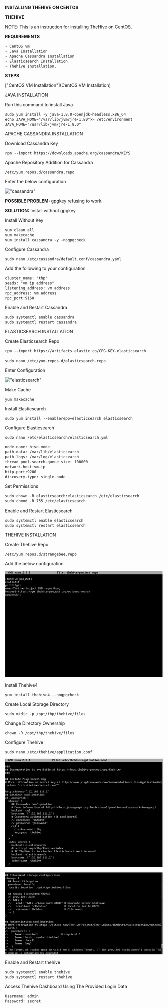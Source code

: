 
**INSTALLING THEHIVE ON CENTOS**

**THEHIVE**

NOTE: This is an instruction for installing TheHive on CentOS.

**REQUIREMENTS**
```
- CentOS vm
- Java Installation
- Apache Cassandra Installation
- Elasticsearch Installation
- Thehive Installation.
```

**STEPS**

["CentOS VM Installation"](CentOS VM Installation)

JAVA INSTALLATION

Run this command to install Java

```
sudo yum install -y java-1.8.0-openjdk-headless.x86_64
echo JAVA_HOME="/var/lib/jvm/jre-1.80">> /etc/environment JAVA_HOME="/usr/lib/jvm/jre-1.8.0"
```

APACHE CASSANDRA INSTALLATION

Download Cassandra Key 

```
rpm --import https://downloads.apache.org/cassandra/KEYS
```

Apache Repository Addition for Cassandra

```
/etc/yum.repos.d/cassandra.repo
```
Enter the below configuration

!["cassandra"](../images/cassandra/cassandra-1.png)

**POSSIBLE PROBLEM:** gpgkey refusing to work.

**SOLUTION:** Install without gpgkey

Install Without Key

```
yum clean all
yum makecache
yum install cassandra -y -nogpgcheck
```

Configure Cassandra
```
sudo nano /etc/cassandra/default.conf/cassandra.yaml
```
Add the following to your configuration
```
cluster_name: 'thp'
seeds: "vm ip address"
listening_address: vm address
rpc_address: vm address
rpc_port:9160
```
 Enable and Restart Cassandra

 ```
 sudo systemctl enable cassandra
 sudo systemctl restart cassandra
 ```

 ELASTICSEARCH INSTALLATION

 Create Elasticsearch Repo

 ```
 rpm --import https://artifacts.elastic.co/CPG-KEY-elasticsearch

 sudo nano /etc/yum.repos.d/elasticsearch.repo
 ```
 Enter Configuration

 !["elasticsearch"](../images/elasticsearch/elasticsearch-1.png)

 Make Cache
 ```
 yum makecache
 ```

 Install Elasticsearch
 ```
 sudo yum install --enablerepo=elasticsearch elasticsearch
 ```
 Configure Elasticsearch
 ```
 sudo nano /etc/elasticsearch/elasticsearch.yml
 ```

 ```
 node.name: hive-mode
 path.data: /var/lib/elasticsearch
 path.logs: /var/log/elasticsearch
 thread_pool.search.queue_size: 100000
 network.host:vm-ip
 http.port:9200
 discovery.type: single-node
 ```
Set Permissions

```
sudo chown -R elasticsearch:elasticsearch /etc/elasticsearch
sudo chmod -R 755 /etc/elasticsearch
```
Enable and Restart Elasticsearch

```
sudo systemctl enable elasticsearch
sudo systemctl restart elasticsearch
```

THEHIVE INSTALLATION

Create Thehive Repo
```
/etc/yum.repos.d/strangebee.repo
```
Add the below configuration

!["thehive"](../images/thehive/the-hive-manual-install-1.png)

Install Thehive4

```
yum install thehive4 --nogpgcheck
```
Create Local Storage Directory

```
sudo mkdir -p /opt/thp/thehive/files
```
Change Directory Ownership

```
chown -R /opt/thp/thehive/files
```

Configure Thehive

```
sudo nano /etc/thehive/application.conf
```
!["Thehive configuration"](../images/thehive/the-hive-manual-config-1.png)

!["Thehive configuration"](../images/thehive/the-hive-manual-config-2.png)

Enable and Restart thehive

```
sudo systemctl enable thehive
sudo systemctl restart thehive
```

Access Thehive Dashboard Using The Provided Login Data

```
Username: admin
Password: secret
```
